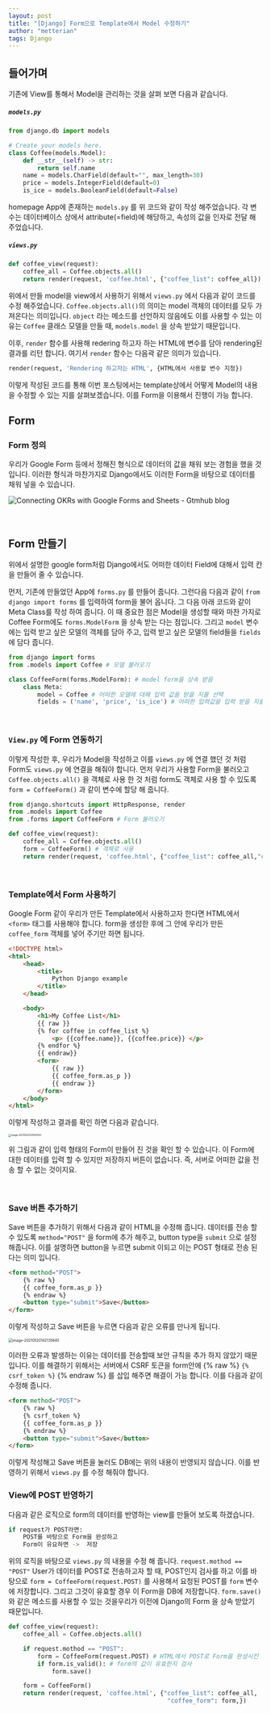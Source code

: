 ```yaml
---
layout: post
title: "[Django] Form으로 Template에서 Model 수정하기"
author: "metterian"
tags: Django
---
```

## 들어가며

기존에 View를 통해서 Model을 관리하는 것을 살펴 보면 다음과 같습니다.

##### `models.py`

```python
from django.db import models

# Create your models here.
class Coffee(models.Model):
    def __str__(self) -> str:
        return self.name
    name = models.CharField(default="", max_length=30)
    price = models.IntegerField(default=0)
    is_ice = models.BooleanField(default=False)
```

homepage App에 존재하는 `models.py` 를 위 코드와 같이 작성 해주었습니다. 각 변수는 데이터베이스 상에서 attribute(=field)에 해당하고, 속성의 값을 인자로 전달 해 주었습니다.

##### `views.py`

```python
def coffee_view(request):
    coffee_all = Coffee.objects.all()
    return render(request, 'coffee.html', {"coffee_list": coffee_all})
```

위에서 만들 model을 view에서 사용하기 위해서 `views.py` 에서 다음과 같이 코드를 수정 해주었습니다. `Coffee.objects.all()`의 의미는 model 객체의 데이터를 모두 가져온다는 의미입니다. `object` 라는 메소드를 선언하지 않음에도 이를 사용할 수 있는 이유는 `Coffee` 클래스 모델을 만들 때, `models.model` 을 상속 받았기 때문입니다.

이후, `render` 함수를 사용해 redering 하고자 하는 HTML에 변수를 담아 rendering된 결과를 리턴 합니다. 여기서 `render` 함수는 다음곽 같은 의미가 있습니다.

```python
render(request, 'Rendering 하고자는 HTML', {HTML에서 사용할 변수 지정})
```



이렇게 작성된 코드를 통해 이번 포스팅에서는 template상에서 어떻게 Model의 내용을 수정할 수 있는 지를 살펴보겠습니다. 이를 Form을 이용해서 진행이 가능 합니다.



## Form

### Form 정의

우리가  Google Form 등에서 정해진 형식으로 데이터의 값을 채워 보는 경험을 했을 것 입니다. 이러한 형식과 마찬가지로 Django에서도 이러한 Form을 바탕으로 데이터를 채워 넣을 수 있습니다.

![Connecting OKRs with Google Forms and Sheets - Gtmhub blog](https://tva1.sinaimg.cn/large/008i3skNgy1gqosvt89r6j31290u0dhk.jpg)

<br>

## Form 만들기

위에서 설명한 google form처럼 Django에서도 어떠한 데이터 Field에 대해서 입력 칸을 만들어 줄 수 있습니다.

먼저, 기존에 만들었던 App에 `forms.py` 를  만들어 줍니다. 그런다음 다음과 같이 `from django import forms` 를 입력하여 form을 불어 옵니다. 그 다음 아래 코드와 같이 Meta Class를 작성 하여 줍니다. 이 때 중요한 점은 Model을 생성할 때와 마찬 가지로 Coffee Form에도 `forms.ModelForm` 을 상속 받는 다는 점입니다. 그리고 `model` 변수에는 입력 받고 싶은 모델의 객체를 담아 주고, 입력 받고 싶은 모델의 field들을 `fields` 에 담다 줍니다.

```python
from django import forms
from .models import Coffee # 모델 불러오기

class CoffeeForm(forms.ModelForm): # model form을 상속 받음
    class Meta:
        model = Coffee # 어떠한 모델에 대해 입력 값을 받을 지를 선택
        fields = ('name', 'price', 'is_ice') # 어떠한 입력값을 입력 받을 지를 선택
```



<br>

### `View.py` 에 Form 연동하기

이렇게 작성한 후, 우리가 Model을 작성하고 이를 `views.py` 에 연결 했던 것 처럼 Form도 `views.py` 에 연결을 해줘야 합니다. 먼저 우리가 사용할 Form을 불러오고 `Coffee.objects.all()` 을 객체로 사용 한 것 처럼 form도 객체로 사용 할 수 있도록 `form = CoffeeForm()` 과 같이 변수에 할당 해 줍니다.

```python
from django.shortcuts import HttpResponse, render
from .models import Coffee
from .forms import CoffeeForm # Form 불러오기

def coffee_view(request):
    coffee_all = Coffee.objects.all()
    form = CoffeeForm() # 객체로 사용
    return render(request, 'coffee.html', {"coffee_list": coffee_all,"coffee_form": form,}) # rendering에 form 변수 추가
```

<br>

### Template에서 Form 사용하기

Google Form 같이 우리가 만든 Template에서 사용하고자 한다면 HTML에서 `<form>` 태그를 사용해야 합니다. form을  생성한 후에 그 안에 우리가 만든 `coffee_form` 객체를 넣어 주기만 하면 됩니다.

```html
<!DOCTYPE html>
<html>
    <head>
        <title>
            Python Django example
        </title>
    </head>

    <body>
        <h1>My Coffee List</h1>
        {{ raw }}
        {% for coffee in coffee_list %}
            <p> {{coffee.name}}, {{coffee.price}} </p>
        {% endfor %}
        {{ endraw}}
        <form>
            {{ raw }}
            {{ coffee_form.as_p }}
            {{ endraw }}
        </form>
    </body>
</html>
```

이렇게 작성하고 결과를 확인 하면  다음과 같습니다.

<img src="https://tva1.sinaimg.cn/large/008i3skNgy1gqothjfjkoj30dm0hwt9l.jpg" alt="image-20210520141504120" style="zoom:33%;" />

위 그림과 같이 입력 형태의 Form이 만들어 진 것을 확인 할 수 있습니다. 이 Form에 대한 데이터를 입력 할 수 있지만 저장하지 버튼이 없습니다. 즉, 서버로 어떠한 값을 전송 할 수 없는 것이지요.

<br>

### Save 버튼 추가하기

Save 버튼을 추가하기 위해서 다음과 같이 HTML을 수정해 줍니다. 데이터를 전송 할 수 있도록 `method="POST"` 을 form에 추가 해주고, button type을 `submit` 으로 설정 해줍니다. 이를 설명하면 button을 누르면 submit 이되고 이는 POST 형태로 전송 된다는 의미 입니다.

```html
<form method="POST">
    {% raw %}
    {{ coffee_form.as_p }}
    {% endraw %}
    <button type="submit">Save</button>
</form>
```

이렇게 작성하고 Save 버튼을 누르면 다음과 같은 오류를 만나게 됩니다.

<img src="https://tva1.sinaimg.cn/large/008i3skNgy1gqotocfu2mj30he05074m.jpg" alt="image-20210520142135640" style="zoom:50%;" />

이러한 오류과 발생하는 이유는 데이터를 전송할때 보안 규칙을 추가 하지 않았기 때문입니다. 이를 해결하기 위해서는 서버에서 CSRF 토큰을 form안에 {% raw %} `{% csrf_token %}` {% endraw %} 를 삽입 해주면 해결이 가능 합니다. 이를 다음과 같이 수정해 줍니다.

```html
<form method="POST">
    {% raw %}
    {% csrf_token %}
    {{ coffee_form.as_p }}
    {% endraw %}
    <button type="submit">Save</button>
</form>
```

이렇게 작성해고 Save 버튼을 눌러도 DB에는 위의 내용이 반영되지 않습니다. 이를 반영하기 위해서 `views.py` 를 수정 해줘야 합니다.



### View에 POST 반영하기

다음과 같은 로직으로 form의 데이터를 반영하는 view를 만들어 보도록 하겠습니다.

```bash
if request가 POST라면:
	POST를 바탕으로 Form을 완성하고
	Form이 유요하면 ->  저장
```

위의 로직을 바탕으로 `views.py` 의 내용을 수정 해 줍니다. `request.mothod == "POST"` User가  데이터를 POST로 전송하고자 할 때, POST인지 검사를 하고 이를 바탕으로 `form = CoffeeForm(request.POST)` 를 사용해서 요청된 POST를 `form` 변수에 저장합니다. 그리고 그것이 유효할 경우 이 Form을  DB에 저장합니다. `form.save()` 와 같은 메소드를 사용할 수 있는 것을우리가 이전에 Django의 Form 을 상속 받았기 때문입니다.

```python
def coffee_view(request):
    coffee_all = Coffee.objects.all()

    if request.mothod == "POST":
        form = CoffeeForm(request.POST) # HTML에서 POST로 Form을 완성시킨 것을 form 변수라고 지정
        if form.is_valid(): # form의 값이 유효한지 검사
            form.save()

    form = CoffeeForm()
    return render(request, 'coffee.html', {"coffee_list": coffee_all,
                                            "coffee_form": form,})
```

